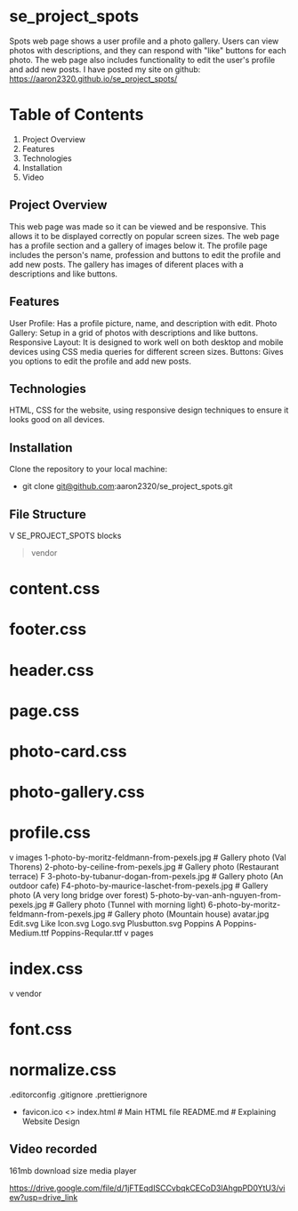 # se_project_spots

Spots web page shows a user profile and a photo gallery. Users can view photos with descriptions, and they can respond with "like" buttons for each photo. The web page also includes functionality to edit the user's profile and add new posts. I have posted my site on github: https://aaron2320.github.io/se_project_spots/

# Table of Contents

1. Project Overview
2. Features
3. Technologies
4. Installation
5. Video

## Project Overview

This web page was made so it can be viewed and be responsive. This allows it to be displayed correctly on popular screen sizes. The web page has a profile section and a gallery of images below it. The profile page includes the person's name, profession and buttons to edit the profile and add new posts. The gallery has images of diferent places with a descriptions and like buttons.

## Features

User Profile: Has a profile picture, name, and description with edit.
Photo Gallery: Setup in a grid of photos with descriptions and like buttons.
Responsive Layout: It is designed to work well on both desktop and mobile devices using CSS media queries for different screen sizes.
Buttons: Gives you options to edit the profile and add new posts.

## Technologies

HTML, CSS for the website, using responsive design techniques to ensure it looks good on all devices.

## Installation

Clone the repository to your local machine:

- git clone git@github.com:aaron2320/se_project_spots.git

## File Structure

V SE_PROJECT_SPOTS
blocks

> vendor

# content.css

# footer.css

# header.css

# page.css

# photo-card.css

# photo-gallery.css

# profile.css

v images
1-photo-by-moritz-feldmann-from-pexels.jpg # Gallery photo (Val Thorens)
2-photo-by-ceiline-from-pexels.jpg # Gallery photo (Restaurant terrace)
F 3-photo-by-tubanur-dogan-from-pexels.jpg # Gallery photo (An outdoor cafe)
F4-photo-by-maurice-laschet-from-pexels.jpg # Gallery photo (A very long bridge over forest)
5-photo-by-van-anh-nguyen-from-pexels.jpg # Gallery photo (Tunnel with morning light)
6-photo-by-moritz-feldmann-from-pexels.jpg # Gallery photo (Mountain house)
avatar.jpg
Edit.svg
Like Icon.svg
Logo.svg
Plusbutton.svg
Poppins
A Poppins-Medium.ttf
Poppins-Reqular.ttf
v pages

# index.css

v vendor

# font.css

# normalize.css

.editorconfig
.gitignore
.prettierignore

- favicon.ico
  <> index.html # Main HTML file
  README.md # Explaining Website Design

## Video recorded

161mb download size media player

https://drive.google.com/file/d/1jFTEqdISCCvbqkCECoD3lAhgpPD0YtU3/view?usp=drive_link
